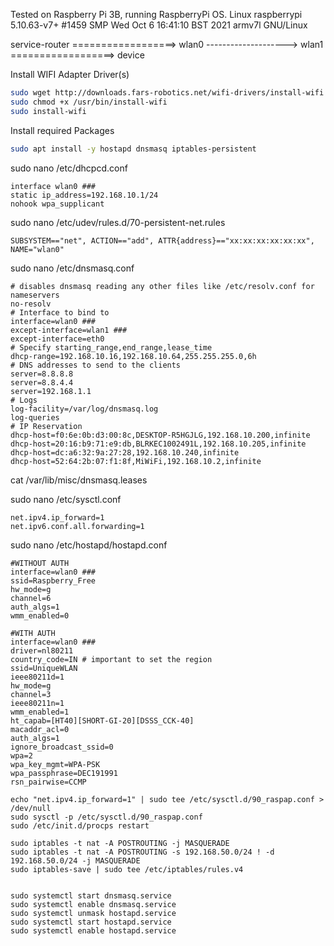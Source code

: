Tested on Raspberry Pi 3B, running RaspberryPi OS. Linux raspberrypi 5.10.63-v7+ #1459 SMP Wed Oct 6 16:41:10 BST 2021 armv7l GNU/Linux

service-router ==================> wlan0 --------------------> wlan1 ==================> device

Install WIFI Adapter Driver(s)

```bash
sudo wget http://downloads.fars-robotics.net/wifi-drivers/install-wifi -O /usr/bin/install-wifi
sudo chmod +x /usr/bin/install-wifi
sudo install-wifi
```

Install required Packages

```bash
sudo apt install -y hostapd dnsmasq iptables-persistent
```


sudo nano /etc/dhcpcd.conf

	interface wlan0 ###
	static ip_address=192.168.10.1/24
	nohook wpa_supplicant
	
	
sudo nano /etc/udev/rules.d/70-persistent-net.rules

	SUBSYSTEM=="net", ACTION=="add", ATTR{address}=="xx:xx:xx:xx:xx:xx", NAME="wlan0"
	
sudo nano /etc/dnsmasq.conf

	# disables dnsmasq reading any other files like /etc/resolv.conf for nameservers
	no-resolv
	# Interface to bind to
	interface=wlan0 ###
	except-interface=wlan1 ###
	except-interface=eth0
	# Specify starting_range,end_range,lease_time
	dhcp-range=192.168.10.16,192.168.10.64,255.255.255.0,6h
	# DNS addresses to send to the clients
	server=8.8.8.8
	server=8.8.4.4
	server=192.168.1.1
	# Logs
	log-facility=/var/log/dnsmasq.log
	log-queries
	# IP Reservation
	dhcp-host=f0:6e:0b:d3:00:8c,DESKTOP-R5HGJLG,192.168.10.200,infinite
	dhcp-host=20:16:b9:71:e9:db,BLRKEC1002491L,192.168.10.205,infinite
	dhcp-host=dc:a6:32:9a:27:28,192.168.10.240,infinite
	dhcp-host=52:64:2b:07:f1:8f,MiWiFi,192.168.10.2,infinite
	
cat /var/lib/misc/dnsmasq.leases
	
sudo nano /etc/sysctl.conf 

	net.ipv4.ip_forward=1
	net.ipv6.conf.all.forwarding=1
	
sudo nano /etc/hostapd/hostapd.conf

    #WITHOUT AUTH
	interface=wlan0 ###
	ssid=Raspberry_Free
	hw_mode=g
	channel=6
	auth_algs=1
	wmm_enabled=0

    #WITH AUTH
	interface=wlan0 ###
	driver=nl80211
	country_code=IN # important to set the region
	ssid=UniqueWLAN
	ieee80211d=1
	hw_mode=g
	channel=3
	ieee80211n=1
	wmm_enabled=1
	ht_capab=[HT40][SHORT-GI-20][DSSS_CCK-40]
	macaddr_acl=0
	auth_algs=1
	ignore_broadcast_ssid=0
	wpa=2
	wpa_key_mgmt=WPA-PSK
	wpa_passphrase=DEC191991
	rsn_pairwise=CCMP

	
	

```
echo "net.ipv4.ip_forward=1" | sudo tee /etc/sysctl.d/90_raspap.conf > /dev/null
sudo sysctl -p /etc/sysctl.d/90_raspap.conf
sudo /etc/init.d/procps restart

sudo iptables -t nat -A POSTROUTING -j MASQUERADE
sudo iptables -t nat -A POSTROUTING -s 192.168.50.0/24 ! -d 192.168.50.0/24 -j MASQUERADE
sudo iptables-save | sudo tee /etc/iptables/rules.v4


sudo systemctl start dnsmasq.service	
sudo systemctl enable dnsmasq.service	
sudo systemctl unmask hostapd.service
sudo systemctl start hostapd.service
sudo systemctl enable hostapd.service
```
